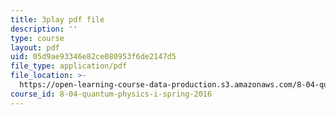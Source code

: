 ```yaml
---
title: 3play pdf file
description: ''
type: course
layout: pdf
uid: 05d9ae93346e82ce080953f6de2147d5
file_type: application/pdf
file_location: >-
  https://open-learning-course-data-production.s3.amazonaws.com/8-04-quantum-physics-i-spring-2016/05d9ae93346e82ce080953f6de2147d5_jANZxzetPaQ.pdf
course_id: 8-04-quantum-physics-i-spring-2016
---
```

